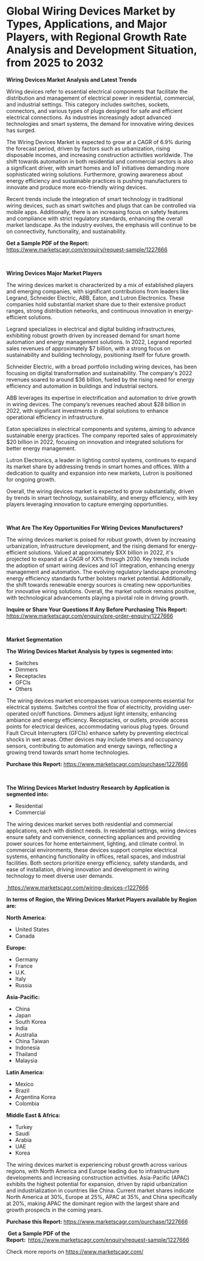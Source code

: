 <p><h1>Global Wiring Devices Market by Types, Applications, and Major Players, with Regional Growth Rate Analysis and Development Situation, from 2025 to 2032</h1></p><p><strong>Wiring Devices Market Analysis and Latest Trends</strong></p>
<p><p>Wiring devices refer to essential electrical components that facilitate the distribution and management of electrical power in residential, commercial, and industrial settings. This category includes switches, sockets, connectors, and various types of plugs designed for safe and efficient electrical connections. As industries increasingly adopt advanced technologies and smart systems, the demand for innovative wiring devices has surged.</p><p>The Wiring Devices Market is expected to grow at a CAGR of 6.9% during the forecast period, driven by factors such as urbanization, rising disposable incomes, and increasing construction activities worldwide. The shift towards automation in both residential and commercial sectors is also a significant driver, with smart homes and IoT initiatives demanding more sophisticated wiring solutions. Furthermore, growing awareness about energy efficiency and sustainable practices is pushing manufacturers to innovate and produce more eco-friendly wiring devices. </p><p>Recent trends include the integration of smart technology in traditional wiring devices, such as smart switches and plugs that can be controlled via mobile apps. Additionally, there is an increasing focus on safety features and compliance with strict regulatory standards, enhancing the overall market landscape. As the industry evolves, the emphasis will continue to be on connectivity, functionality, and sustainability.</p></p>
<p><strong>Get a Sample PDF of the Report:&nbsp;</strong> <a href="https://www.marketscagr.com/enquiry/request-sample/1227666?utm_campaign=3368&utm_medium=2&utm_source=Github&utm_content=ia&utm_term=09042025&utm_id=wiring-devices">https://www.marketscagr.com/enquiry/request-sample/1227666</a></p>
<p>&nbsp;</p>
<p><strong>Wiring Devices Major Market Players</strong></p>
<p><p>The wiring devices market is characterized by a mix of established players and emerging companies, with significant contributions from leaders like Legrand, Schneider Electric, ABB, Eaton, and Lutron Electronics. These companies hold substantial market share due to their extensive product ranges, strong distribution networks, and continuous innovation in energy-efficient solutions.</p><p>Legrand specializes in electrical and digital building infrastructures, exhibiting robust growth driven by increased demand for smart home automation and energy management solutions. In 2022, Legrand reported sales revenues of approximately $7 billion, with a strong focus on sustainability and building technology, positioning itself for future growth.</p><p>Schneider Electric, with a broad portfolio including wiring devices, has been focusing on digital transformation and sustainability. The company's 2022 revenues soared to around $36 billion, fueled by the rising need for energy efficiency and automation in buildings and industrial sectors.</p><p>ABB leverages its expertise in electrification and automation to drive growth in wiring devices. The company’s revenues reached about $28 billion in 2022, with significant investments in digital solutions to enhance operational efficiency in infrastructure.</p><p>Eaton specializes in electrical components and systems, aiming to advance sustainable energy practices. The company reported sales of approximately $20 billion in 2022, focusing on innovation and integrated solutions for better energy management.</p><p>Lutron Electronics, a leader in lighting control systems, continues to expand its market share by addressing trends in smart homes and offices. With a dedication to quality and expansion into new markets, Lutron is positioned for ongoing growth.</p><p>Overall, the wiring devices market is expected to grow substantially, driven by trends in smart technology, sustainability, and energy efficiency, with key players leveraging innovation to capture emerging opportunities.</p></p>
<p>&nbsp;</p>
<p><strong>What Are The Key Opportunities For Wiring Devices Manufacturers?</strong></p>
<p><p>The wiring devices market is poised for robust growth, driven by increasing urbanization, infrastructure development, and the rising demand for energy-efficient solutions. Valued at approximately $XX billion in 2022, it's projected to expand at a CAGR of XX% through 2030. Key trends include the adoption of smart wiring devices and IoT integration, enhancing energy management and automation. The evolving regulatory landscape promoting energy efficiency standards further bolsters market potential. Additionally, the shift towards renewable energy sources is creating new opportunities for innovative wiring solutions. Overall, the market outlook remains positive, with technological advancements playing a pivotal role in driving growth.</p></p>
<p><strong>Inquire or Share Your Questions If Any Before Purchasing This Report:</strong> <a href="https://www.marketscagr.com/enquiry/pre-order-enquiry/1227666?utm_campaign=3368&utm_medium=2&utm_source=Github&utm_content=ia&utm_term=09042025&utm_id=wiring-devices">https://www.marketscagr.com/enquiry/pre-order-enquiry/1227666</a></p>
<p>&nbsp;</p>
<p><strong>Market Segmentation</strong></p>
<p><strong>The Wiring Devices Market Analysis by types is segmented into:</strong></p>
<p><ul><li>Switches</li><li>Dimmers</li><li>Receptacles</li><li>GFCIs</li><li>Others</li></ul></p>
<p><p>The wiring devices market encompasses various components essential for electrical systems. Switches control the flow of electricity, providing user-operated on/off functions. Dimmers adjust light intensity, enhancing ambiance and energy efficiency. Receptacles, or outlets, provide access points for electrical devices, accommodating various plug types. Ground Fault Circuit Interrupters (GFCIs) enhance safety by preventing electrical shocks in wet areas. Other devices may include timers and occupancy sensors, contributing to automation and energy savings, reflecting a growing trend towards smart home technologies.</p></p>
<p><strong>Purchase this Report:&nbsp;</strong><a href="https://www.marketscagr.com/purchase/1227666?utm_campaign=3368&utm_medium=2&utm_source=Github&utm_content=ia&utm_term=09042025&utm_id=wiring-devices">https://www.marketscagr.com/purchase/1227666</a></p>
<p>&nbsp;</p>
<p><strong>The Wiring Devices Market Industry Research by Application is segmented into:</strong></p>
<p><ul><li>Residential</li><li>Commercial</li></ul></p>
<p><p>The wiring devices market serves both residential and commercial applications, each with distinct needs. In residential settings, wiring devices ensure safety and convenience, connecting appliances and providing power sources for home entertainment, lighting, and climate control. In commercial environments, these devices support complex electrical systems, enhancing functionality in offices, retail spaces, and industrial facilities. Both sectors prioritize energy efficiency, safety standards, and ease of installation, driving innovation and development in wiring technology to meet diverse user demands.</p></p>
<p><a href="https://www.marketscagr.com/wiring-devices-r1227666?utm_campaign=3368&utm_medium=2&utm_source=Github&utm_content=ia&utm_term=09042025&utm_id=wiring-devices">&nbsp;https://www.marketscagr.com/wiring-devices-r1227666</a></p>
<p><strong>In terms of Region, the Wiring Devices Market Players available by Region are:</strong></p>
<p>
    <p> <strong> North America: </strong>
        <ul>
            <li>United States</li>
            <li>Canada</li>
        </ul>
        </p> 
    <p> <strong> Europe: </strong>
        <ul>
            <li>Germany</li>
            <li>France</li>
            <li>U.K.</li>
            <li>Italy</li>
            <li>Russia</li>
        </ul>
        </p> 
    <p> <strong> Asia-Pacific: </strong>
        <ul>
            <li>China</li>
            <li>Japan</li>
            <li>South Korea</li>
            <li>India</li>
            <li>Australia</li>
            <li>China Taiwan</li>
            <li>Indonesia</li>
            <li>Thailand</li>
            <li>Malaysia</li>
        </ul>
        </p> 
    <p> <strong> Latin America: </strong>
        <ul>
            <li>Mexico</li>
            <li>Brazil</li>
            <li>Argentina Korea</li>
            <li>Colombia</li>
        </ul>
        </p> 
    <p> <strong> Middle East & Africa: </strong>
        <ul>
            <li>Turkey</li>
            <li>Saudi</li>
            <li>Arabia</li>
            <li>UAE</li>
            <li>Korea</li>
        </ul>
    </p>
    </p>
<p><p>The wiring devices market is experiencing robust growth across various regions, with North America and Europe leading due to infrastructure developments and increasing construction activities. Asia-Pacific (APAC) exhibits the highest potential for expansion, driven by rapid urbanization and industrialization in countries like China. Current market shares indicate North America at 30%, Europe at 25%, APAC at 35%, and China specifically at 20%, making APAC the dominant region with the largest share and growth prospects in the coming years.</p></p>
<p><strong>Purchase this Report: </strong><a href="https://www.marketscagr.com/purchase/1227666?utm_campaign=3368&utm_medium=2&utm_source=Github&utm_content=ia&utm_term=09042025&utm_id=wiring-devices">https://www.marketscagr.com/purchase/1227666</a></p>
<p>&nbsp;<strong>Get a Sample PDF of the Report:&nbsp;&nbsp;</strong><a href="https://www.marketscagr.com/enquiry/request-sample/1227666?utm_campaign=3368&utm_medium=2&utm_source=Github&utm_content=ia&utm_term=09042025&utm_id=wiring-devices">https://www.marketscagr.com/enquiry/request-sample/1227666</a></p>
<p><strong></strong></p>
<p>Check more reports on <a href="https://www.marketscagr.com/?utm_campaign=3368&utm_medium=2&utm_source=Github&utm_content=ia&utm_term=09042025&utm_id=wiring-devices">https://www.marketscagr.com/</a></p>